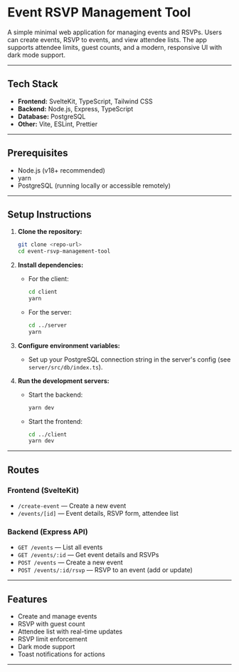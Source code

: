 # Event RSVP Management Tool

A simple minimal web application for managing events and RSVPs. Users can create events, RSVP to events, and view attendee lists. The app supports attendee limits, guest counts, and a modern, responsive UI with dark mode support.

---

## Tech Stack

- **Frontend:** SvelteKit, TypeScript, Tailwind CSS
- **Backend:** Node.js, Express, TypeScript
- **Database:** PostgreSQL
- **Other:** Vite, ESLint, Prettier

---

## Prerequisites

- Node.js (v18+ recommended)
- yarn
- PostgreSQL (running locally or accessible remotely)

---

## Setup Instructions

1. **Clone the repository:**
   ```bash
   git clone <repo-url>
   cd event-rsvp-management-tool
   ```

2. **Install dependencies:**
   - For the client:
     ```bash
     cd client
     yarn
     ```
   - For the server:
     ```bash
     cd ../server
     yarn
     ```

3. **Configure environment variables:**
   - Set up your PostgreSQL connection string in the server's config (see `server/src/db/index.ts`).

4. **Run the development servers:**
   - Start the backend:
     ```bash
     yarn dev
     ```
   - Start the frontend:
     ```bash
     cd ../client
     yarn dev
     ```

---

## Routes

### Frontend (SvelteKit)

- `/create-event` — Create a new event
- `/events/[id]` — Event details, RSVP form, attendee list

### Backend (Express API)

- `GET /events` — List all events
- `GET /events/:id` — Get event details and RSVPs
- `POST /events` — Create a new event
- `POST /events/:id/rsvp` — RSVP to an event (add or update)

---

## Features

- Create and manage events
- RSVP with guest count
- Attendee list with real-time updates
- RSVP limit enforcement
- Dark mode support
- Toast notifications for actions

---
